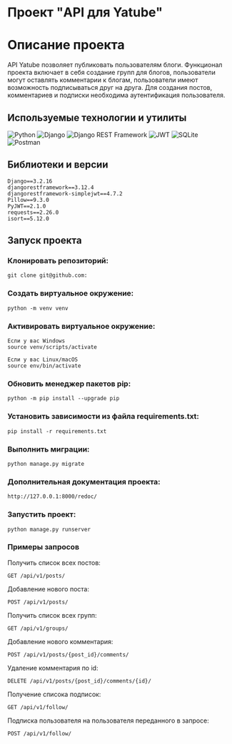 # Проект "API для Yatube"

# Описание проекта

API Yatube позволяет публиковать пользователям блоги.
Функционал проекта включает в себя создание групп для блогов,
пользователи могут оставлять комментарии к блогам,
пользователи имеют возможность подписываться друг на друга.
Для создания постов, комментариев и подписки необходима аутентификация пользователя.

## Используемые технологии и утилиты

![Python](https://img.shields.io/badge/Python-3776AB?style=flat&logo=python&logoColor=white)
![Django](https://img.shields.io/badge/Django-092E20?style=flat&logo=django&logoColor=white)
![Django REST Framework](https://img.shields.io/badge/Django_REST_Framework-ff1709?style=flat&logo=django&logoColor=white)
![JWT](https://img.shields.io/badge/JWT-000000?style=flat&logo=json-web-tokens)
![SQLite](https://img.shields.io/badge/SQLite-003B57?style=flat&logo=sqlite&logoColor=white)
![Postman](https://img.shields.io/badge/Postman-FF6C37?style=flat&logo=postman&logoColor=white)

## Библиотеки и версии

```
Django==3.2.16
djangorestframework==3.12.4
djangorestframework-simplejwt==4.7.2
Pillow==9.3.0
PyJWT==2.1.0
requests==2.26.0
isort==5.12.0
```

## Запуск проекта

### Клонировать репозиторий:

```
git clone git@github.com:
```

### Cоздать виртуальное окружение:

```
python -m venv venv
```

### Активировать виртуальное окружение:

```
Если у вас Windows
source venv/scripts/activate
    
Если у вас Linux/macOS
source env/bin/activate
```

### Обновить менеджер пакетов pip:

```
python -m pip install --upgrade pip
```

### Установить зависимости из файла requirements.txt:

```
pip install -r requirements.txt
```

### Выполнить миграции:

```
python manage.py migrate
```

### Дополнительная документация проекта:

```
http://127.0.0.1:8000/redoc/
```

### Запустить проект:

```
python manage.py runserver
```

### Примеры запросов

Получить список всех постов:
```
GET /api/v1/posts/
```

Добавление нового поста:
```
POST /api/v1/posts/
```

Получить список всех групп:
```
GET /api/v1/groups/
```

Добавление нового комментария:
```
POST /api/v1/posts/{post_id}/comments/
```
Удаление комментария по id:
```
DELETE /api/v1/posts/{post_id}/comments/{id}/
```

Получение списока подписок:
```
GET /api/v1/follow/
```

Подписка пользователя на пользователя переданного в запросе:
```
POST /api/v1/follow/
```
